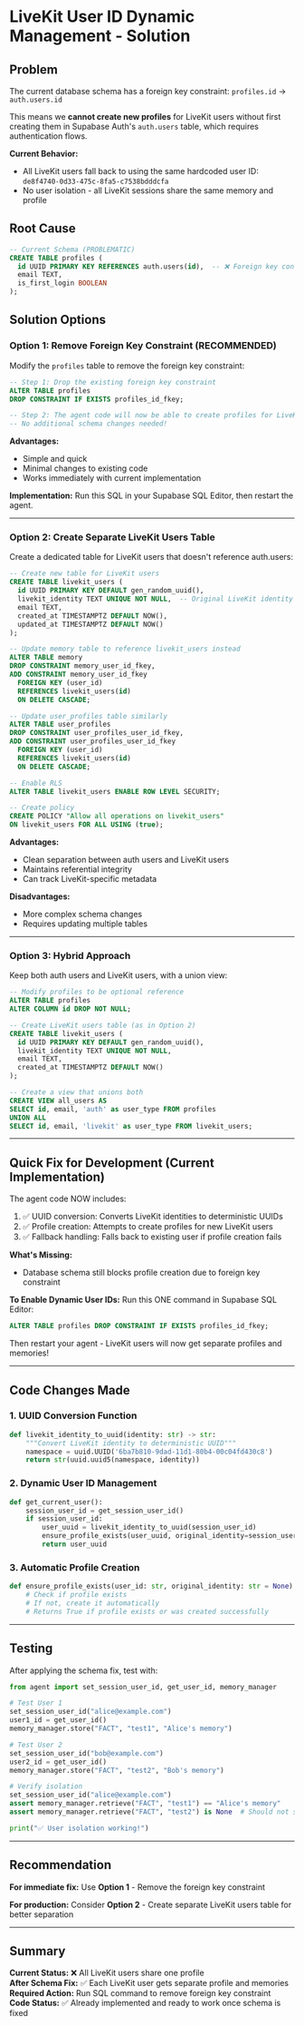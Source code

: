 # LiveKit User ID Dynamic Management - Solution

## Problem
The current database schema has a foreign key constraint: `profiles.id` → `auth.users.id`

This means we **cannot create new profiles** for LiveKit users without first creating them in Supabase Auth's `auth.users` table, which requires authentication flows.

**Current Behavior:**
- All LiveKit users fall back to using the same hardcoded user ID: `de8f4740-0d33-475c-8fa5-c7538bdddcfa`
- No user isolation - all LiveKit sessions share the same memory and profile

## Root Cause
```sql
-- Current Schema (PROBLEMATIC)
CREATE TABLE profiles (
  id UUID PRIMARY KEY REFERENCES auth.users(id),  -- ❌ Foreign key constraint
  email TEXT,
  is_first_login BOOLEAN
);
```

## Solution Options

### Option 1: Remove Foreign Key Constraint (RECOMMENDED)
Modify the `profiles` table to remove the foreign key constraint:

```sql
-- Step 1: Drop the existing foreign key constraint
ALTER TABLE profiles 
DROP CONSTRAINT IF EXISTS profiles_id_fkey;

-- Step 2: The agent code will now be able to create profiles for LiveKit users
-- No additional schema changes needed!
```

**Advantages:**
- Simple and quick
- Minimal changes to existing code
- Works immediately with current implementation

**Implementation:**
Run this SQL in your Supabase SQL Editor, then restart the agent.

---

### Option 2: Create Separate LiveKit Users Table
Create a dedicated table for LiveKit users that doesn't reference auth.users:

```sql
-- Create new table for LiveKit users
CREATE TABLE livekit_users (
  id UUID PRIMARY KEY DEFAULT gen_random_uuid(),
  livekit_identity TEXT UNIQUE NOT NULL,  -- Original LiveKit identity
  email TEXT,
  created_at TIMESTAMPTZ DEFAULT NOW(),
  updated_at TIMESTAMPTZ DEFAULT NOW()
);

-- Update memory table to reference livekit_users instead
ALTER TABLE memory 
DROP CONSTRAINT memory_user_id_fkey,
ADD CONSTRAINT memory_user_id_fkey 
  FOREIGN KEY (user_id) 
  REFERENCES livekit_users(id) 
  ON DELETE CASCADE;

-- Update user_profiles table similarly
ALTER TABLE user_profiles
DROP CONSTRAINT user_profiles_user_id_fkey,
ADD CONSTRAINT user_profiles_user_id_fkey 
  FOREIGN KEY (user_id) 
  REFERENCES livekit_users(id) 
  ON DELETE CASCADE;

-- Enable RLS
ALTER TABLE livekit_users ENABLE ROW LEVEL SECURITY;

-- Create policy
CREATE POLICY "Allow all operations on livekit_users" 
ON livekit_users FOR ALL USING (true);
```

**Advantages:**
- Clean separation between auth users and LiveKit users
- Maintains referential integrity
- Can track LiveKit-specific metadata

**Disadvantages:**
- More complex schema changes
- Requires updating multiple tables

---

### Option 3: Hybrid Approach
Keep both auth users and LiveKit users, with a union view:

```sql
-- Modify profiles to be optional reference
ALTER TABLE profiles 
ALTER COLUMN id DROP NOT NULL;

-- Create LiveKit users table (as in Option 2)
CREATE TABLE livekit_users (
  id UUID PRIMARY KEY DEFAULT gen_random_uuid(),
  livekit_identity TEXT UNIQUE NOT NULL,
  email TEXT,
  created_at TIMESTAMPTZ DEFAULT NOW()
);

-- Create a view that unions both
CREATE VIEW all_users AS
SELECT id, email, 'auth' as user_type FROM profiles
UNION ALL
SELECT id, email, 'livekit' as user_type FROM livekit_users;
```

---

## Quick Fix for Development (Current Implementation)

The agent code NOW includes:
1. ✅ UUID conversion: Converts LiveKit identities to deterministic UUIDs
2. ✅ Profile creation: Attempts to create profiles for new LiveKit users
3. ✅ Fallback handling: Falls back to existing user if profile creation fails

**What's Missing:**
- Database schema still blocks profile creation due to foreign key constraint

**To Enable Dynamic User IDs:**
Run this ONE command in Supabase SQL Editor:

```sql
ALTER TABLE profiles DROP CONSTRAINT IF EXISTS profiles_id_fkey;
```

Then restart your agent - LiveKit users will now get separate profiles and memories!

---

## Code Changes Made

### 1. UUID Conversion Function
```python
def livekit_identity_to_uuid(identity: str) -> str:
    """Convert LiveKit identity to deterministic UUID"""
    namespace = uuid.UUID('6ba7b810-9dad-11d1-80b4-00c04fd430c8')
    return str(uuid.uuid5(namespace, identity))
```

### 2. Dynamic User ID Management
```python
def get_current_user():
    session_user_id = get_session_user_id()
    if session_user_id:
        user_uuid = livekit_identity_to_uuid(session_user_id)
        ensure_profile_exists(user_uuid, original_identity=session_user_id)
        return user_uuid
```

### 3. Automatic Profile Creation
```python
def ensure_profile_exists(user_id: str, original_identity: str = None):
    # Check if profile exists
    # If not, create it automatically
    # Returns True if profile exists or was created successfully
```

---

## Testing

After applying the schema fix, test with:

```python
from agent import set_session_user_id, get_user_id, memory_manager

# Test User 1
set_session_user_id("alice@example.com")
user1_id = get_user_id()
memory_manager.store("FACT", "test1", "Alice's memory")

# Test User 2
set_session_user_id("bob@example.com")
user2_id = get_user_id()
memory_manager.store("FACT", "test2", "Bob's memory")

# Verify isolation
set_session_user_id("alice@example.com")
assert memory_manager.retrieve("FACT", "test1") == "Alice's memory"
assert memory_manager.retrieve("FACT", "test2") is None  # Should not see Bob's memory

print("✅ User isolation working!")
```

---

## Recommendation

**For immediate fix:** Use **Option 1** - Remove the foreign key constraint

**For production:** Consider **Option 2** - Create separate LiveKit users table for better separation

---

## Summary

**Current Status:** ❌ All LiveKit users share one profile  
**After Schema Fix:** ✅ Each LiveKit user gets separate profile and memories  
**Required Action:** Run SQL command to remove foreign key constraint  
**Code Status:** ✅ Already implemented and ready to work once schema is fixed
